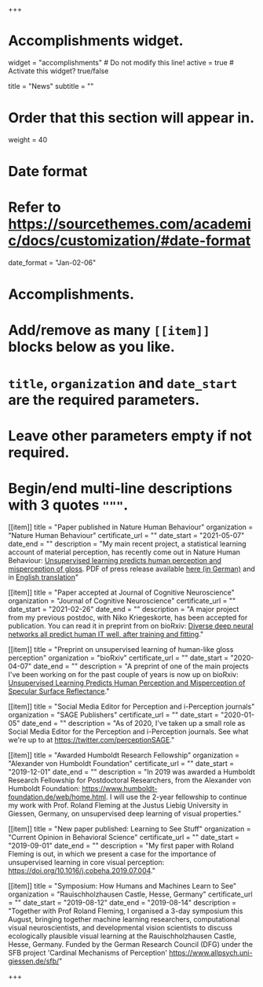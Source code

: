 +++
# Accomplishments widget.
widget = "accomplishments"  # Do not modify this line!
active = true  # Activate this widget? true/false

title = "News"
subtitle = ""

# Order that this section will appear in.
weight = 40

# Date format
#   Refer to https://sourcethemes.com/academic/docs/customization/#date-format
date_format = "Jan-02-06"

# Accomplishments.
#   Add/remove as many `[[item]]` blocks below as you like.
#   `title`, `organization` and `date_start` are the required parameters.
#   Leave other parameters empty if not required.
#   Begin/end multi-line descriptions with 3 quotes `"""`.

[[item]]
  title = "Paper published in Nature Human Behaviour"
  organization = "Nature Human Behaviour"
  certificate_url = ""
  date_start = "2021-05-07"
  date_end = ""
  description = "My main recent project, a statistical learning account of material perception, has recently come out in Nature Human Behaviour: [Unsupervised learning predicts human perception and misperception of gloss](https://www.nature.com/articles/s41562-021-01097-6). PDF of press release available [here (in German)](https://github.com/tinyrobots/academic-website/blob/master/content/author/admin/StorrsAndersonFleming_pressrelease_JLU_DE.pdf) and in [English translation](https://github.com/tinyrobots/academic-website/blob/master/content/author/admin/StorrsAndersonFleming_pressrelease_website_EN.pdf)"
  
[[item]]
  title = "Paper accepted at Journal of Cognitive Neuroscience"
  organization = "Journal of Cognitive Neuroscience"
  certificate_url = ""
  date_start = "2021-02-26"
  date_end = ""
  description = "A major project from my previous postdoc, with Niko Kriegeskorte, has been accepted for publication. You can read it in preprint from on bioRxiv: [Diverse deep neural networks all predict human IT well, after training and fitting](https://www.biorxiv.org/content/10.1101/2020.05.07.082743v1)."
  
[[item]]
  title = "Preprint on unsupervised learning of human-like gloss perception"
  organization = "bioRxiv"
  certificate_url = ""
  date_start = "2020-04-07"
  date_end = ""
  description = "A preprint of one of the main projects I've been working on for the past couple of years is now up on bioRxiv: [Unsupervised Learning Predicts Human Perception and Misperception of Specular Surface Reflectance](https://www.biorxiv.org/content/10.1101/2020.04.07.026120v1)."
  
[[item]]
  title = "Social Media Editor for Perception and i-Perception journals"
  organization = "SAGE Publishers"
  certificate_url = ""
  date_start = "2020-01-05"
  date_end = ""
  description = "As of 2020, I've taken up a small role as Social Media Editor for the Perception and i-Perception journals. See what we're up to at https://twitter.com/perceptionSAGE."
  
[[item]]
  title = "Awarded Humboldt Research Fellowship"
  organization = "Alexander von Humboldt Foundation"
  certificate_url = ""
  date_start = "2019-12-01"
  date_end = ""
  description = "In 2019 was awarded a Humboldt Research Fellowship for Postdoctoral Researchers, from the Alexander von Humboldt Foundation: https://www.humboldt-foundation.de/web/home.html. I will use the 2-year fellowship to continue my work with Prof. Roland Fleming at the Justus Liebig University in Giessen, Germany, on unsupervised deep learning of visual properties."

[[item]]
  title = "New paper published: Learning to See Stuff"
  organization = "Current Opinion in Behavioral Science"
  certificate_url = ""
  date_start = "2019-09-01"
  date_end = ""
  description = "My first paper with Roland Fleming is out, in which we present a case for the importance of unsupervised learning in core visual perception: https://doi.org/10.1016/j.cobeha.2019.07.004."
 
[[item]]
  title = "Symposium: How Humans and Machines Learn to See"
  organization = "Rauischholzhausen Castle, Hesse, Germany"
  certificate_url = ""
  date_start = "2019-08-12"
  date_end = "2019-08-14"
  description = "Together with Prof Roland Fleming, I organised a 3-day symposium this August, bringing together machine learning researchers, computational visual neuroscientists, and developmental vision scientists to discuss ecologically plausible visual learning at the Rauischholzhausen Castle, Hesse, Germany. Funded by the German Research Council (DFG) under the SFB project 'Cardinal Mechanisms of Perception' https://www.allpsych.uni-giessen.de/sfb/"

+++
